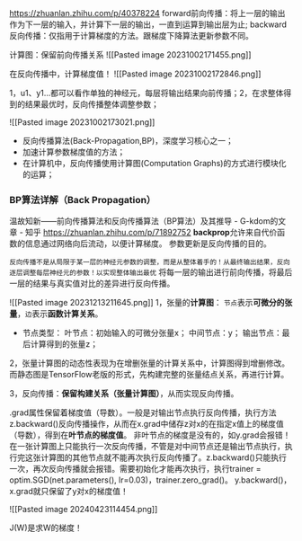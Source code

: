 https://zhuanlan.zhihu.com/p/40378224
forward前向传播：将上一层的输出作为下一层的输入，并计算下一层的输出，一直到运算到输出层为止;
backward反向传播：仅指用于计算梯度的方法。跟梯度下降算法更新参数不同。

计算图：保留前向传播关系
![[Pasted image 20231002171455.png]]

在反向传播中，计算梯度值！
![[Pasted image 20231002172846.png]]

1，u1、y1...都可以看作单独的神经元，每层将输出结果向前传播；2，在求整体得到的结果最优时，反向传播整体调整参数；

![[Pasted image 20231002173021.png]]

* 反向传播算法(Back-Propagation,BP)，深度学习核心之一；
* 加速计算参数梯度值的方法；
* 在计算机中，反向传播使用计算图(Computation Graphs)的方式进行模块化的运算；

### BP算法详解（Back Propagation）
温故知新——前向传播算法和反向传播算法（BP算法）及其推导 - G-kdom的文章 - 知乎 https://zhuanlan.zhihu.com/p/71892752
**backprop**允许来自代价函数的信息通过网络向后流动，以便计算梯度。
参数更新是反向传播的目的。

`反向传播不是从局限于某一层的神经元参数的调整，而是从整体着手的！从最终输出结果，反向逐层调整每层神经元的参数！以实现整体输出最优`
将每一层的输出进行前向传播，将最后一层的结果与真实值对比的差异进行反向传播。


![[Pasted image 20231213211645.png]]
1，张量的**计算图**：
`节点`表示**可微分的张量**，`边`表示**函数计算关系**。
- 节点类型：
	叶节点：初始输入的可微分张量x；
	中间节点：y；
	输出节点：最后计算得到的张量z；

2，张量计算图的动态性表现为在增删张量的计算关系中，计算图得到增删修改。而静态图是TensorFlow老版的形式，先构建完整的张量结点关系，再进行计算。

3，反向传播：**保留构建关系（张量计算图）**，从而实现反向传播。

.grad属性保留着梯度值（导数）。一般是对输出节点执行反向传播，执行方法z.backward()反向传播操作，从而在x.grad中储存z对x的在指定x值上的梯度值（导数），得到在**叶节点的梯度值**。
非叶节点的梯度是没有的，如y.grad会报错！
在一张计算图上只能执行一次反向传播，不管是对中间节点还是输出节点执行，执行完这张计算图的其他节点就不能再次执行反向传播了。z.backward()只能执行一次，再次反向传播就会报错。需要初始化才能再次执行，执行trainer = optim.SGD(net.parameters(), lr=0.03)，trainer.zero_grad()。
y.backward()，x.grad就只保留了y对x的梯度值！

![[Pasted image 20240423114454.png]]

J(W)是求W的梯度！